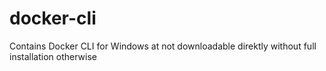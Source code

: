 # docker-cli
Contains Docker CLI for Windows at not downloadable direktly without full installation otherwise
